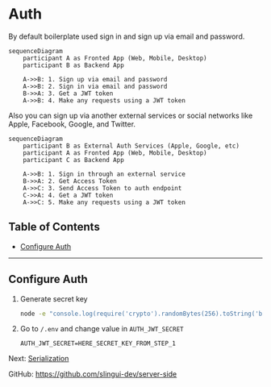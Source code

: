 # Auth

By default boilerplate used sign in and sign up via email and password.

```mermaid
sequenceDiagram
    participant A as Fronted App (Web, Mobile, Desktop)
    participant B as Backend App

    A->>B: 1. Sign up via email and password
    A->>B: 2. Sign in via email and password
    B->>A: 3. Get a JWT token
    A->>B: 4. Make any requests using a JWT token
```

Also you can sign up via another external services or social networks like Apple, Facebook, Google, and Twitter.

```mermaid
sequenceDiagram
    participant B as External Auth Services (Apple, Google, etc)
    participant A as Fronted App (Web, Mobile, Desktop)
    participant C as Backend App

    A->>B: 1. Sign in through an external service
    B->>A: 2. Get Access Token
    A->>C: 3. Send Access Token to auth endpoint
    C->>A: 4. Get a JWT token
    A->>C: 5. Make any requests using a JWT token
```

## Table of Contents

- [Configure Auth](#configure-auth)

---

## Configure Auth

1. Generate secret key

   ```bash
   node -e "console.log(require('crypto').randomBytes(256).toString('base64'));"
   ```

1. Go to `/.env` and change value in `AUTH_JWT_SECRET`

   ```text
   AUTH_JWT_SECRET=HERE_SECRET_KEY_FROM_STEP_1
   ```

Next: [Serialization](serialization.md)

GitHub: https://github.com/slingui-dev/server-side
